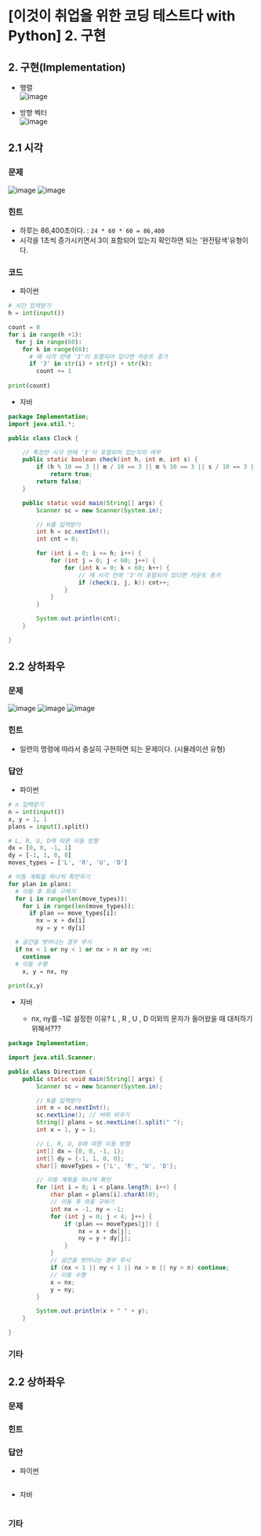 # [이것이 취업을 위한 코딩 테스트다 with Python] 2. 구현

## 2. 구현(Implementation)
- 행렬 <br>
![image](https://user-images.githubusercontent.com/66978721/102961725-6460b580-4528-11eb-9569-4713447e051a.png)

- 방향 벡터 <br>
![image](https://user-images.githubusercontent.com/66978721/102961941-04b6da00-4529-11eb-90a2-b12fbc730c28.png)


## 2.1 시각

### 문제
![image](https://user-images.githubusercontent.com/66978721/102960533-7db43280-4525-11eb-8151-c3f2dc28da52.png)
![image](https://user-images.githubusercontent.com/66978721/102960655-bfdd7400-4525-11eb-8eb1-7978d79de2b6.png)

### 힌트
- 하루는 86,400초이다. : `24 * 60 * 60 = 86,400`
- 시각을 1초씩 증가시키면서 3이 포함되어 있는지 확인하면 되는 '완전탐색'유형이다.

### 코드 

- 파이썬

```python
# 시간 입력받기
h = int(input())

count = 0
for i in range(h +1):
  for j in range(60):
    for k in range(60):
      # 매 시각 안에 '3'이 포함되어 있다면 카운트 증가
      if '3' in str(i) + str(j) + str(k):
        count += 1
        
print(count)
```


- 자바

```java
package Implementation;
import java.util.*;

public class Clock {

    // 특정한 시각 안에 '3'이 포함되어 있는지의 여부
    public static boolean check(int h, int m, int s) {
        if (h % 10 == 3 || m / 10 == 3 || m % 10 == 3 || s / 10 == 3 || s % 10 == 3)
            return true;
        return false;
    }

    public static void main(String[] args) {
        Scanner sc = new Scanner(System.in);

        // H를 입력받기 
        int h = sc.nextInt();
        int cnt = 0;

        for (int i = 0; i <= h; i++) {
            for (int j = 0; j < 60; j++) {
                for (int k = 0; k < 60; k++) {
                    // 매 시각 안에 '3'이 포함되어 있다면 카운트 증가
                    if (check(i, j, k)) cnt++;
                }
            }
        }

        System.out.println(cnt);
    }

}
```

## 2.2 상하좌우

### 문제

![image](https://user-images.githubusercontent.com/66978721/102964274-9117cb80-452e-11eb-9131-e57e89ae719d.png)
![image](https://user-images.githubusercontent.com/66978721/102964375-cb816880-452e-11eb-97a4-78a921ca66d3.png)
![image](https://user-images.githubusercontent.com/66978721/102964397-de943880-452e-11eb-902b-aae4a20f8ecc.png)

### 힌트
- 일련의 명령에 따라서 충실히 구현하면 되는 문제이다. (시뮬레이션 유형)

### 답안
- 파이썬

```python
# n 입력받기
n = int(input())
x, y = 1, 1
plans = input().split()

# L, R, U, D에 따른 이동 방향
dx = [0, 0, -1, 1]
dy = [-1, 1, 0, 0]
moves_types = ['L', 'R', 'U', 'D']

# 이동 계획을 하나씩 확인하기
for plan in plans:
  # 이동 후 좌표 구하기
  for i in range(len(move_types)):
    for i in range(len(move_types)):
      if plan == move_types[i]:
        nx = x + dx[i]
        ny = y + dy[i]

  # 공간을 벗어나는 경우 무시
  if nx < 1 or ny < 1 or nx > n or ny >n:
    continue
  # 이동 수행
    x, y = nx, ny
    
print(x,y)
```

- 자바

  - nx, ny를 -1로 설정한 이유? L , R , U , D 이외의 문자가 들어왔을 때 대처하기 위해서???

```java
package Implementation;

import java.util.Scanner;

public class Direction {
	public static void main(String[] args) {
        Scanner sc = new Scanner(System.in);

        // N을 입력받기
        int n = sc.nextInt();
        sc.nextLine(); // 버퍼 비우기
        String[] plans = sc.nextLine().split(" ");
        int x = 1, y = 1;

        // L, R, U, D에 따른 이동 방향 
        int[] dx = {0, 0, -1, 1};
        int[] dy = {-1, 1, 0, 0};
        char[] moveTypes = {'L', 'R', 'U', 'D'};

        // 이동 계획을 하나씩 확인
        for (int i = 0; i < plans.length; i++) {
            char plan = plans[i].charAt(0);
            // 이동 후 좌표 구하기 
            int nx = -1, ny = -1;
            for (int j = 0; j < 4; j++) {
                if (plan == moveTypes[j]) {
                    nx = x + dx[j];
                    ny = y + dy[j];
                }
            }
            // 공간을 벗어나는 경우 무시 
            if (nx < 1 || ny < 1 || nx > n || ny > n) continue;
            // 이동 수행 
            x = nx;
            y = ny;
        }

        System.out.println(x + " " + y);
    }

}
```

### 기타








## 2.2 상하좌우

### 문제

### 힌트




### 답안
- 파이썬

```python
```

- 자바

```java
```

### 기타
 


